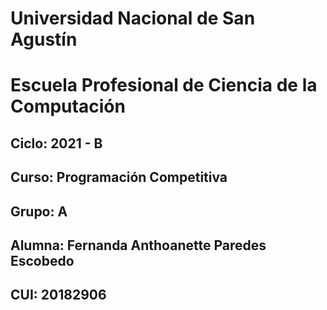 # Universidad Nacional de San Agustín
# Escuela Profesional de Ciencia de la Computación
## Ciclo: 2021 - B
## Curso: Programación Competitiva
## Grupo: A
## Alumna: Fernanda Anthoanette Paredes Escobedo
## CUI: 20182906

